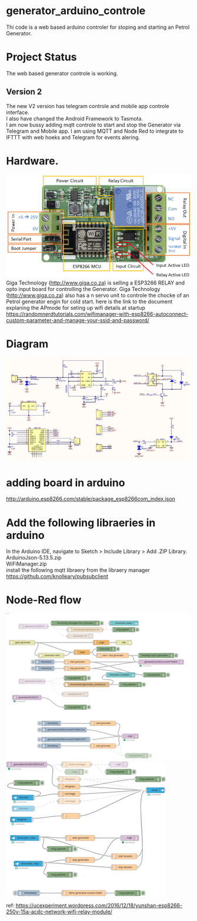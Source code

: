 # generator_arduino_controle
Thi code is a web based arduino controler for stoping and starting an Petrol Generator.
# Project Status
The web based generator controle is working.
## Version 2
The new V2 version has telegram controle and mobile app controle interface.<br>
I also have changed the Android Framework to Tasmota.<br>
I am now bussy adding mqtt controle to start and stop the Generator via Telegram and Mobile app.
I am using MQTT and Node Red to integrate to IFTTT with web hoeks and Telegram for events alering.
# Hardware.
![esp2866 board](iot_wifi_relay_module.png?raw=true "ESP8266 board")<br>
Giga Technology (http://www.giga.co.za) is selling a ESP3266 RELAY and opto input board for controlling the Generator.
Giga Technology (http://www.giga.co.za) also has a n servo unit to controle the chocke of an Petrol generator engin for cold start.
here is the link to the document explaning the APmode for seting up wifi details at startup
https://randomnerdtutorials.com/wifimanager-with-esp8266-autoconnect-custom-parameter-and-manage-your-ssid-and-password/
# Diagram
![esp2866 diagram](wifi_relay_sch.jpeg?raw=true "ESP8266 board")<br>
# adding board in arduino
http://arduino.esp8266.com/stable/package_esp8266com_index.json
# Add the following libraeries in arduino
In the Arduino IDE, navigate to Sketch > Include Library > Add .ZIP Library.<br>
ArduinoJson-5.13.5.zip<br>
WiFiManager.zip<br>
install the following mqtt libraery from the libraery manager  <br>
https://github.com/knolleary/pubsubclient<br>
# Node-Red flow
![Noe RED diagram](generator_node_red_flow_1.png?raw=true "Node RED Diagram")<br>
![Noe RED diagram](generator_node_red_flow_2.png?raw=true "Node RED Diagram")<br>

ref: https://ucexperiment.wordpress.com/2016/12/18/yunshan-esp8266-250v-15a-acdc-network-wifi-relay-module/

